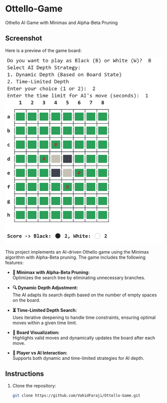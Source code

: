# Ottello-Game
Othello AI Game with Minimax and Alpha-Beta Pruning

   ## Screenshot
Here is a preview of the game board:

![Game Board Screenshot](Board.png)

This project implements an AI-driven Othello game using the Minimax algorithm with Alpha-Beta pruning. The game includes the following features:

- **🧠 Minimax with Alpha-Beta Pruning:**  
  Optimizes the search tree by eliminating unnecessary branches.

- **🔍 Dynamic Depth Adjustment:**  
  The AI adapts its search depth based on the number of empty spaces on the board.

- **⏳ Time-Limited Depth Search:**  
  Uses iterative deepening to handle time constraints, ensuring optimal moves within a given time limit.

- **🎯 Board Visualization:**  
  Highlights valid moves and dynamically updates the board after each move.

- **🤖 Player vs AI Interaction:**  
  Supports both dynamic and time-limited strategies for AI depth.

## Instructions
1. Clone the repository:
   ```bash
   git clone https://github.com/VahidFaraji/Ottello-Game.git


